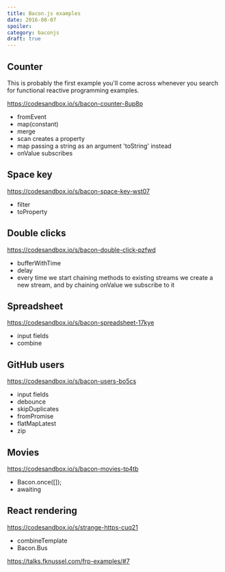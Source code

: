 ```yaml
---
title: Bacon.js examples
date: 2016-08-07
spoiler:
category: baconjs
draft: true
---
```


## Counter

This is probably the first example you'll come across whenever you search for functional reactive programming examples.

https://codesandbox.io/s/bacon-counter-8up8p

-   fromEvent
-   map(constant)
-   merge
-   scan creates a property
-   map passing a string as an argument 'toString' instead
-   onValue subscribes

## Space key

https://codesandbox.io/s/bacon-space-key-wst07

-   filter
-   toProperty

## Double clicks

https://codesandbox.io/s/bacon-double-click-pzfwd

-   bufferWithTime
-   delay
-   every time we start chaining methods to existing streams we create a new stream, and by chaining onValue we subscribe to it

## Spreadsheet

https://codesandbox.io/s/bacon-spreadsheet-17kye

-   input fields
-   combine

## GitHub users

https://codesandbox.io/s/bacon-users-bo5cs

-   input fields
-   debounce
-   skipDuplicates
-   fromPromise
-   flatMapLatest
-   zip

## Movies

https://codesandbox.io/s/bacon-movies-tp4tb

-   Bacon.once([]);
-   awaiting

## React rendering

https://codesandbox.io/s/strange-https-cuq21

-   combineTemplate
-   Bacon.Bus

https://talks.fknussel.com/frp-examples/#7
